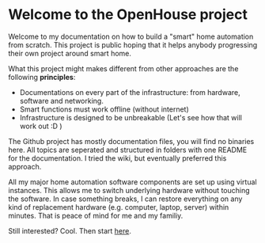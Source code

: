﻿# Welcome to the OpenHouse project

Welcome to my documentation on how to build a "smart" home automation from scratch. This project is public hoping that it helps anybody progressing their own project around smart home. 

What this project might makes different from other approaches are the following **principles**:
- Documentations on every part of the infrastructure: from hardware, software and networking.
- Smart functions must work offline (without internet)
- Infrastructure is designed to be unbreakable (Let's see how that will work out :D )

The Github project has mostly documentation files, you will find no binaries here. All topics are seperated and structured in folders with one README for the documentation. I tried the wiki, but eventually preferred this approach. 

All my major home automation software components are set up using virtual instances. This allows me to switch underlying hardware without touching the software. In case something breaks, I can restore everything on any kind of replacement hardware (e.g. computer, laptop, server) within minutes. That is peace of mind for me and my familiy. 

Still interested? Cool. Then start [here](../../tree/master/_base%20setup).
